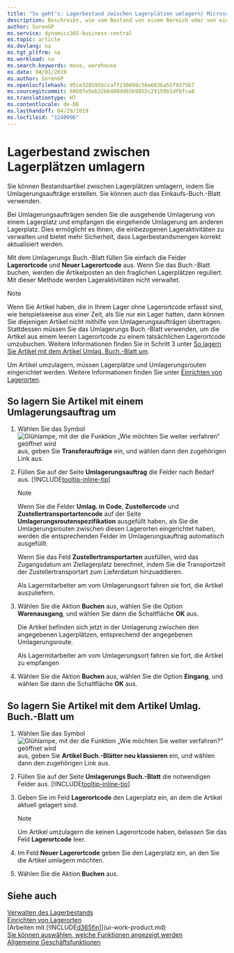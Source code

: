 ```yaml
---
title: "So geht's: Lagerbestand zwischen Lagerplätzen umlagern| Microsoft Docs"
description: Beschreibt, wie vom Bestand von einem Bereich oder von einem Lager an einen anderen Ort umgebucht wird, entweder mit dem Umlagerungs Buch.-Blatt mit oder den Umlagerungsaufträgen.
author: SorenGP
ms.service: dynamics365-business-central
ms.topic: article
ms.devlang: na
ms.tgt_pltfrm: na
ms.workload: na
ms.search.keywords: move, warehouse
ms.date: 04/01/2019
ms.author: SorenGP
ms.openlocfilehash: 95ce328595bccaff230699c56e603ba55f9375b7
ms.sourcegitcommit: 60b87e5eb32bb408dd65b9855c29159b1dfbfca8
ms.translationtype: HT
ms.contentlocale: de-DE
ms.lasthandoff: 04/29/2019
ms.locfileid: "1240096"
---
```

# <a name="transfer-inventory-between-locations"></a>Lagerbestand zwischen Lagerplätzen umlagern
Sie können Bestandsartikel zwischen Lagerplätzen umlagern, indem Sie Umlagerungsaufträge erstellen. Sie können auch das Einkaufs-Buch.-Blatt verwenden.

Bei Umlagerungsaufträgen senden Sie die ausgehende Umlagerung von einem Lagerplatz und empfangen die eingehende Umlagerung am anderen Lagerplatz. Dies ermöglicht es Ihnen, die einbezogenen Lageraktivitäten zu verwalten und bietet mehr Sicherheit, dass Lagerbestandsmengen korrekt aktualisiert werden.

Mit dem Umlagerungs Buch.-Blatt füllen Sie einfach die Felder **Lagerortcode** und **Neuer Lagerortcode** aus. Wenn Sie das Buch.-Blatt buchen, werden die Artikelposten an den fraglichen Lagerplätzen reguliert. Mit dieser Methode werden Lageraktivitäten nicht verwaltet.

> [!NOTE]  
>   Wenn Sie Artikel haben, die in Ihrem Lager ohne Lagerortcode erfasst sind, wie beispielsweise aus einer Zeit, als Sie nur ein Lager hatten, dann können Sie diejenigen Artikel nicht mithilfe von Umlagerungsaufträgen übertragen. Stattdessen müssen Sie das Umlagerungs Buch.-Blatt verwenden, um die Artikel aus einem leeren Lagerortcode zu einem tatsächlichen Lagerortcode umzubuchen.  Weitere Informationen finden Sie in Schritt 3 unter [So lagern Sie Artikel mit dem Artikel Umlag. Buch.-Blatt um](inventory-how-transfer-between-locations.md#to-transfer-items-with-the-item-reclassification-journal).

Um Artikel umzulagern, müssen Lagerplätze und Umlagerungsrouten eingerichtet werden. Weitere Informationen finden Sie unter [Einrichten von Lagerorten](inventory-how-setup-locations.md).

## <a name="to-transfer-items-with-a-transfer-order"></a>So lagern Sie Artikel mit einem Umlagerungsauftrag um
1. Wählen Sie das Symbol ![Glühlampe, mit der die Funktion „Wie möchten Sie weiter verfahren“ geöffnet wird](media/ui-search/search_small.png "Wie möchten Sie weiter verfahren?") aus, geben Sie **Transferaufträge** ein, und wählen dann den zugehörigen Link aus.
2. Füllen Sie auf der Seite **Umlagerungsauftrag** die Felder nach Bedarf aus. [!INCLUDE[tooltip-inline-tip](includes/tooltip-inline-tip_md.md)]

    > [!NOTE]  
    >   Wenn Sie die Felder **Umlag. in Code**, **Zustellercode** und **Zustellertransportartencode** auf der Seite **Umlagerungsroutenspezifikation** ausgefüllt haben, als Sie die Umlagerungsrouten zwischen diesen Lagerorten eingerichtet haben, werden die entsprechenden Felder im Umlagerungsauftrag automatisch ausgefüllt.

    Wenn Sie das Feld **Zustellertransportarten** ausfüllen, wird das Zugangsdatum am Ziellagerplatz berechnet, indem Sie die Transportzeit der Zustellertransportart zum Lieferdatum hinzuaddieren.

    Als Lagermitarbeiter am vom Umlagerungsort fahren sie fort, die Artikel auszuliefern.
3. Wählen Sie die Aktion **Buchen** aus, wählen Sie die Option **Warenausgang**, und wählen Sie dann die Schaltfläche **OK** aus.

    Die Artikel befinden sich jetzt in der Umlagerung zwischen den angegebenen Lagerplätzen, entsprechend der angegebenen Umlagerungsroute.

    Als Lagermitarbeiter am vom Umlagerungsort fahren sie fort, die Artikel zu empfangen
4. Wählen Sie die Aktion **Buchen** aus, wählen Sie die Option **Eingang**, und wählen Sie dann die Schaltfläche **OK** aus.

## <a name="to-transfer-items-with-the-item-reclassification-journal"></a>So lagern Sie Artikel mit dem Artikel Umlag. Buch.-Blatt um
1. Wählen Sie das Symbol ![Glühlampe, mit der die Funktion „Wie möchten Sie weiter verfahren?“ geöffnet wird](media/ui-search/search_small.png "Wie möchten Sie weiter verfahren?") aus, geben Sie **Artikel Buch.-Blätter neu klassieren** ein, und wählen dann den zugehörigen Link aus.
2. Füllen Sie auf der Seite **Umlagerungs Buch.-Blatt** die notwendigen Felder aus. [!INCLUDE[tooltip-inline-tip](includes/tooltip-inline-tip_md.md)]
3. Geben Sie im Feld **Lagerortcode** den Lagerplatz ein, an dem die Artikel aktuell gelagert sind.

    > [!NOTE]  
    >   Um Artikel umzulagern die keinen Lagerortcode haben, belassen Sie das Feld **Lagerortcode** leer.
4. Im Feld **Neuer Lagerortcode** geben Sie den Lagerplatz ein, an den Sie die Artikel umlagern möchten.
5. Wählen Sie die Aktion **Buchen** aus.

## <a name="see-also"></a>Siehe auch
[Verwalten des Lagerbestands](inventory-manage-inventory.md)  
[Einrichten von Lagerorten](inventory-how-setup-locations.md)  
[Arbeiten mit [!INCLUDE[d365fin](includes/d365fin_md.md)]](ui-work-product.md)  
[Sie können auswählen, welche Funktionen angezeigt werden](ui-experiences.md)  
[Allgemeine Geschäftsfunktionen](ui-across-business-areas.md)

